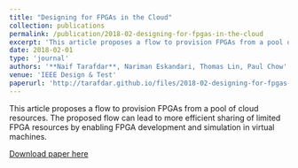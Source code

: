 ```yaml
---
title: "Designing for FPGAs in the Cloud"
collection: publications
permalink: /publication/2018-02-designing-for-fpgas-in-the-cloud
excerpt: 'This article proposes a flow to provision FPGAs from a pool of cloud resources. The proposed flow can lead to more efficient sharing of limited FPGA resources by enabling FPGA development and simulation in virtual machines.'
date: 2018-02-01
type: 'journal'
authors: '**Naif Tarafdar**, Nariman Eskandari, Thomas Lin, Paul Chow'
venue: 'IEEE Design & Test'
paperurl: 'http://tarafdar.github.io/files/2018-02-designing-for-fpgas-in-the-cloud.pdf'
---
```


This article proposes a flow to provision FPGAs from a pool of cloud resources. The proposed flow can lead to more efficient sharing of limited FPGA resources by enabling FPGA development and simulation in virtual machines.




[Download paper here](http://tarafdar.github.io/files/2018-02-designing-for-fpgas-in-the-cloud.pdf)

